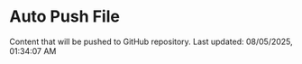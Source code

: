 # Auto Push File

Content that will be pushed to GitHub repository.
Last updated: 08/05/2025, 01:34:07 AM